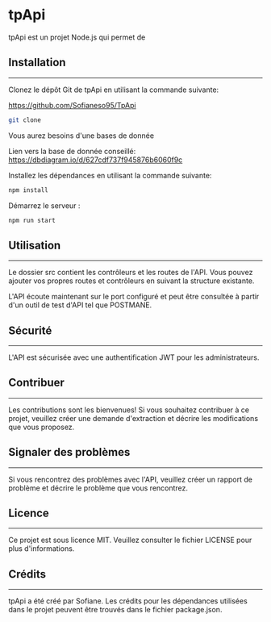 # tpApi

tpApi est un projet Node.js qui permet de 

## Installation
-----------------

Clonez le dépôt Git de tpApi en utilisant la commande suivante:

https://github.com/Sofianeso95/TpApi
```bash
git clone 
```


Vous aurez besoins d'une bases de donnée

Lien vers la base de donnée conseillé: 
https://dbdiagram.io/d/627cdf737f945876b6060f9c

Installez les dépendances en utilisant la commande suivante:
```bash
npm install
```

Démarrez le serveur :
```bash
npm run start
```



## Utilisation
-------------------

Le dossier src contient les contrôleurs et les routes de l'API. Vous pouvez ajouter vos propres routes et contrôleurs en suivant la structure existante.


L'API écoute maintenant sur le port configuré et peut être consultée à partir d'un outil de test d'API tel que POSTMANE.



## Sécurité
----------------

L'API est sécurisée avec une authentification JWT pour les administrateurs.


## Contribuer
----------------

Les contributions sont les bienvenues! Si vous souhaitez contribuer à ce projet, veuillez créer une demande d'extraction et décrire les modifications que vous proposez.


## Signaler des problèmes
--------------------------

Si vous rencontrez des problèmes avec l'API, veuillez créer un rapport de problème et décrire le problème que vous rencontrez.



## Licence
-----------

Ce projet est sous licence MIT. Veuillez consulter le fichier LICENSE pour plus d'informations.



## Crédits
----------

tpApi a été créé par Sofiane. Les crédits pour les dépendances utilisées dans le projet peuvent être trouvés dans le fichier package.json.

